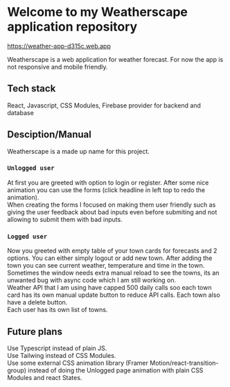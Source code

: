 # Welcome to my Weatherscape application repository 

https://weather-app-d315c.web.app

Weatherscape is a web application for weather forecast.
For now the app is not responsive and mobile friendly. 

## Tech stack

React, Javascript, CSS Modules, Firebase provider for backend and database

## Desciption/Manual

Weatherscape is a made up name for this project. 

### `Unlogged user`

At first you are greeted with option to login or register. After some nice animation you can use the forms (click headline in left top to redo the animation).  <br />
When creating the forms I focused on making them user friendly such as giving the user feedback about bad inputs even before submiting and not allowing to submit them with bad inputs.

### `Logged user`

Now you greeted with empty table of your town cards for forecasts and 2 options. You can either simply logout or add new town. After adding the town you can see current weather, temperature and time in the town. Sometimes the window needs extra manual reload to see the towns, its an unwanted bug with async code which I am still working on.  <br />
Weather API that I am using have capped 500 daily calls soo each town card has its own manual update button to reduce API calls. Each town also have a delete button.  <br />
Each user has its own list of towns.  

## Future plans

Use Typescript instead of plain JS.  <br />
Use Tailwing instead of CSS Modules.  <br />
Use some external CSS animation library (Framer Motion/react-transition-group) instead of doing the Unlogged page animation with plain CSS Modules and react States.  